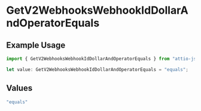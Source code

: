 # GetV2WebhooksWebhookIdDollarAndOperatorEquals

## Example Usage

```typescript
import { GetV2WebhooksWebhookIdDollarAndOperatorEquals } from "attio-js/models/operations/getv2webhookswebhookid.js";

let value: GetV2WebhooksWebhookIdDollarAndOperatorEquals = "equals";
```

## Values

```typescript
"equals"
```